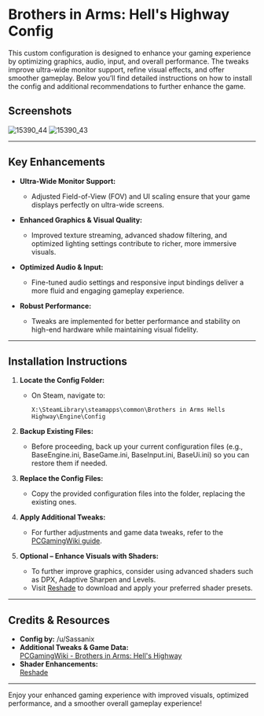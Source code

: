# Brothers in Arms: Hell's Highway Config


This custom configuration is designed to enhance your gaming experience by optimizing graphics, audio, input, and overall performance. The tweaks improve ultra-wide monitor support, refine visual effects, and offer smoother gameplay. Below you’ll find detailed instructions on how to install the config and additional recommendations to further enhance the game.

## Screenshots

![15390_44](https://github.com/user-attachments/assets/d236fc6a-b23e-4b36-8197-32ddec6f6bba)
![15390_43](https://github.com/user-attachments/assets/5e730e5d-87c1-4b1d-959f-5e53a2adfd75)

---

## Key Enhancements

- **Ultra-Wide Monitor Support:**  
  - Adjusted Field-of-View (FOV) and UI scaling ensure that your game displays perfectly on ultra-wide screens.
  
- **Enhanced Graphics & Visual Quality:**  
  - Improved texture streaming, advanced shadow filtering, and optimized lighting settings contribute to richer, more immersive visuals.
  
- **Optimized Audio & Input:**  
  - Fine-tuned audio settings and responsive input bindings deliver a more fluid and engaging gameplay experience.
  
- **Robust Performance:**  
  - Tweaks are implemented for better performance and stability on high-end hardware while maintaining visual fidelity.

---

## Installation Instructions

1. **Locate the Config Folder:**
   - On Steam, navigate to:
     ```
     X:\SteamLibrary\steamapps\common\Brothers in Arms Hells Highway\Engine\Config
     ```

2. **Backup Existing Files:**
   - Before proceeding, back up your current configuration files (e.g., BaseEngine.ini, BaseGame.ini, BaseInput.ini, BaseUi.ini) so you can restore them if needed.

3. **Replace the Config Files:**
   - Copy the provided configuration files into the folder, replacing the existing ones.

4. **Apply Additional Tweaks:**
   - For further adjustments and game data tweaks, refer to the [PCGamingWiki guide](https://www.pcgamingwiki.com/wiki/Brothers_in_Arms:_Hell's_Highway#Game_data).

5. **Optional – Enhance Visuals with Shaders:**
   - To further improve graphics, consider using advanced shaders such as DPX, Adaptive Sharpen and Levels.
   - Visit [Reshade](https://reshade.me/) to download and apply your preferred shader presets.

---

## Credits & Resources

- **Config by:** /u/Sassanix
- **Additional Tweaks & Game Data:**  
  [PCGamingWiki - Brothers in Arms: Hell's Highway](https://www.pcgamingwiki.com/wiki/Brothers_in_Arms:_Hell's_Highway#Game_data)
- **Shader Enhancements:**  
  [Reshade](https://reshade.me/)

---

Enjoy your enhanced gaming experience with improved visuals, optimized performance, and a smoother overall gameplay experience!

